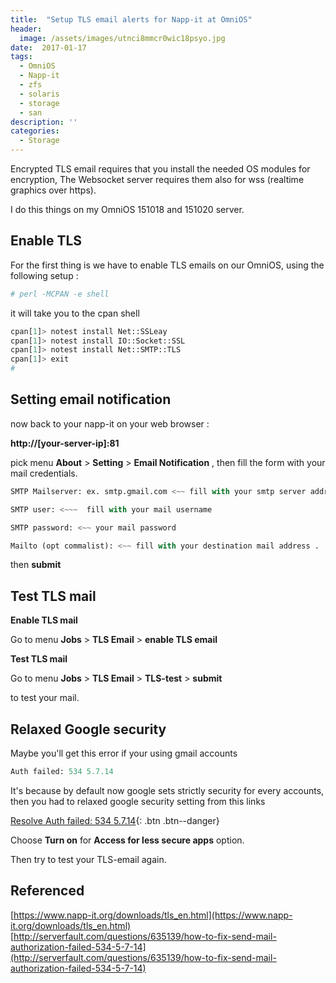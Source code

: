 ```yaml
---
title:  "Setup TLS email alerts for Napp-it at OmniOS"
header:
  image: /assets/images/utnci8mmcr0wic18psyo.jpg
date:  2017-01-17
tags:
  - OmniOS
  - Napp-it
  - zfs
  - solaris
  - storage
  - san
description: ''
categories:
  - Storage
---
```


Encrypted TLS email requires that you install the needed OS modules for encryption, The Websocket server requires them also for wss (realtime graphics over https).

I do this things on my OmniOS 151018 and 151020 server. 

## Enable TLS

For the first thing is we have to enable TLS emails on our OmniOS, using the following setup :

```python
# perl -MCPAN -e shell
```
it will take you to the cpan shell

```python
cpan[1]> notest install Net::SSLeay
cpan[1]> notest install IO::Socket::SSL
cpan[1]> notest install Net::SMTP::TLS
cpan[1]> exit
#
```


## Setting email notification

now back to your napp-it on your web browser :

**http://[your-server-ip]:81**

pick menu **About** > **Setting** > **Email Notification** , then fill the form with your mail credentials.

```python
SMTP Mailserver: ex. smtp.gmail.com <~~ fill with your smtp server address

SMTP user: <~~~  fill with your mail username

SMTP password: <~~ your mail password

Mailto (opt commalist): <~~ fill with your destination mail address .

```

then **submit**

## Test TLS mail

**Enable TLS mail**

Go to menu **Jobs** > **TLS Email** > **enable TLS email**

**Test TLS mail**

Go to menu **Jobs** > **TLS Email** > **TLS-test** > **submit** 

to test your mail.

## Relaxed Google security 

Maybe you'll get this error if your using gmail accounts

```python
Auth failed: 534 5.7.14
```

It's because by default now google sets strictly security for every accounts, then you had to relaxed google security setting from this links

[Resolve Auth failed: 534 5.7.14](https://www.google.com/settings/u/1/security/lesssecureapps){: .btn .btn--danger}

Choose **Turn on** for **Access for less secure apps** option.

Then try to test your TLS-email again.


## Referenced

[https://www.napp-it.org/downloads/tls_en.html](https://www.napp-it.org/downloads/tls_en.html)
[http://serverfault.com/questions/635139/how-to-fix-send-mail-authorization-failed-534-5-7-14](http://serverfault.com/questions/635139/how-to-fix-send-mail-authorization-failed-534-5-7-14)

